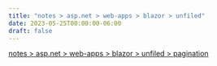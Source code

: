 ```yaml
---
title: "notes > asp.net > web-apps > blazor > unfiled"
date: 2023-05-25T00:00:00-06:00
draft: false
---
```


[notes > asp.net > web-apps > blazor > unfiled > pagination](pagination.md)  
